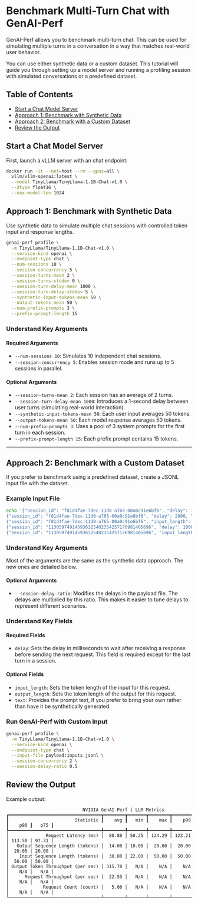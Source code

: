<!--
Copyright (c) 2025, NVIDIA CORPORATION & AFFILIATES. All rights reserved.
Redistribution and use in source and binary forms, with or without
modification, are permitted provided that the following conditions
are met:
 * Redistributions of source code must retain the above copyright
   notice, this list of conditions and the following disclaimer.
 * Redistributions in binary form must reproduce the above copyright
   notice, this list of conditions and the following disclaimer in the
   documentation and/or other materials provided with the distribution.
 * Neither the name of NVIDIA CORPORATION nor the names of its
   contributors may be used to endorse or promote products derived
   from this software without specific prior written permission.
THIS SOFTWARE IS PROVIDED BY THE COPYRIGHT HOLDERS ``AS IS'' AND ANY
EXPRESS OR IMPLIED WARRANTIES, INCLUDING, BUT NOT LIMITED TO, THE
IMPLIED WARRANTIES OF MERCHANTABILITY AND FITNESS FOR A PARTICULAR
PURPOSE ARE DISCLAIMED.  IN NO EVENT SHALL THE COPYRIGHT OWNER OR
CONTRIBUTORS BE LIABLE FOR ANY DIRECT, INDIRECT, INCIDENTAL, SPECIAL,
EXEMPLARY, OR CONSEQUENTIAL DAMAGES (INCLUDING, BUT NOT LIMITED TO,
PROCUREMENT OF SUBSTITUTE GOODS OR SERVICES; LOSS OF USE, DATA, OR
PROFITS; OR BUSINESS INTERRUPTION) HOWEVER CAUSED AND ON ANY THEORY
OF LIABILITY, WHETHER IN CONTRACT, STRICT LIABILITY, OR TORT
(INCLUDING NEGLIGENCE OR OTHERWISE) ARISING IN ANY WAY OUT OF THE USE
OF THIS SOFTWARE, EVEN IF ADVISED OF THE POSSIBILITY OF SUCH DAMAGE.
-->

# Benchmark Multi-Turn Chat with GenAI-Perf

GenAI-Perf allows you to benchmark multi-turn chat. This can be used for
simulating multiple turns in a conversation in a way that matches real-world
user behavior.

You can use either synthetic data or a custom dataset.
This tutorial will guide you through setting up a model server and running a
profiling session with simulated conversations or a predefined dataset.

## Table of Contents

- [Start a Chat Model Server](#start-a-chat-model-server)
- [Approach 1: Benchmark with Synthetic Data](#approach-1-benchmark-with-synthetic-data)
- [Approach 2: Benchmark with a Custom Dataset](#approach-2-benchmark-with-a-custom-dataset)
- [Review the Output](#review-the-output)

## Start a Chat Model Server

First, launch a vLLM server with an chat endpoint:

```bash
docker run -it --net=host --rm --gpus=all \
  vllm/vllm-openai:latest \
  --model TinyLlama/TinyLlama-1.1B-Chat-v1.0 \
  --dtype float16 \
  --max-model-len 1024
```

## Approach 1: Benchmark with Synthetic Data

Use synthetic data to simulate multiple chat sessions with controlled token
input and response lengths.

```bash
genai-perf profile \
  -m TinyLlama/TinyLlama-1.1B-Chat-v1.0 \
  --service-kind openai \
  --endpoint-type chat \
  --num-sessions 10 \
  --session-concurrency 5 \
  --session-turns-mean 2 \
  --session-turns-stddev 0 \
  --session-turn-delay-mean 1000 \
  --session-turn-delay-stddev 5 \
  --synthetic-input-tokens-mean 50 \
  --output-tokens-mean 50 \
  --num-prefix-prompts 3 \
  --prefix-prompt-length 15
```

### Understand Key Arguments

#### Required Arguments
- `--num-sessions 10`: Simulates 10 independent chat sessions.
- `--session-concurrency 5`: Enables session mode and runs up to 5 sessions in
parallel.

#### Optional Arguments
- `--session-turns-mean 2`: Each session has an average of 2 turns.
- `--session-turn-delay-mean 1000`: Introduces a 1-second delay between user
turns (simulating real-world interaction).
- `--synthetic-input-tokens-mean 50`: Each user input averages 50 tokens.
- `--output-tokens-mean 50`: Each model response averages 50 tokens.
- `--num-prefix-prompts 3`: Uses a pool of 3 system prompts for the first
turn in each session.
- `--prefix-prompt-length 15`: Each prefix prompt contains 15 tokens.

---

## Approach 2: Benchmark with a Custom Dataset

If you prefer to benchmark using a predefined dataset, create a JSONL input file
with the dataset.

### Example Input File

```bash
echo '{"session_id": "f81d4fae-7dec-11d0-a765-00a0c91e6bf6", "delay": 1000, "input_length": 50, "output_length": 10}
{"session_id": "f81d4fae-7dec-11d0-a765-00a0c91e6bf6", "delay": 2000, "input_length": 50, "output_length": 10}
{"session_id": "f81d4fae-7dec-11d0-a765-00a0c91e6bf6", "input_length": 100, "output_length": 10}
{"session_id": "113059749145936325402354257176981405696", "delay": 1000, "input_length": 25, "output_length": 20}
{"session_id": "113059749145936325402354257176981405696", "input_length": 20, "output_length": 20}' > inputs.jsonl
```

### Understand Key Arguments

Most of the arguments are the same as the synthetic data approach.
The new ones are detailed below.

#### Optional Arguments
- `--session-delay-ratio`: Modifies the delays in the payload file. The delays
are multiplied by this ratio. This makes it easier to tune delays to represent
different scenarios.

### Understand Key Fields

#### Required Fields
- `delay`: Sets the delay in milliseconds to wait after receiving a response
before sending the next request. This field is required except for the
last turn in a session.

#### Optional Fields
- `input_length`: Sets the token length of the input for this request.
- `output_length`: Sets the token length of the output for this request.
- `text`: Provides the prompt text, if you prefer to bring your own rather
than have it be synthetically generated.

### Run GenAI-Perf with Custom Input

```bash
genai-perf profile \
  -m TinyLlama/TinyLlama-1.1B-Chat-v1.0 \
  --service-kind openai \
  --endpoint-type chat \
  --input-file payload:inputs.jsonl \
  --session-concurrency 2 \
  --session-delay-ratio 0.5
```

## Review the Output

Example output:

```
                             NVIDIA GenAI-Perf | LLM Metrics
┏━━━━━━━━━━━━━━━━━━━━━━━━━━━━━━━━━━━┳━━━━━━━━┳━━━━━━━┳━━━━━━━━┳━━━━━━━━┳━━━━━━━━┳━━━━━━━┓
┃                         Statistic ┃    avg ┃   min ┃    max ┃    p99 ┃    p90 ┃   p75 ┃
┡━━━━━━━━━━━━━━━━━━━━━━━━━━━━━━━━━━━╇━━━━━━━━╇━━━━━━━╇━━━━━━━━╇━━━━━━━━╇━━━━━━━━╇━━━━━━━┩
│              Request Latency (ms) │  80.88 │ 50.25 │ 124.29 │ 123.21 │ 113.50 │ 97.31 │
│   Output Sequence Length (tokens) │  14.00 │ 10.00 │  20.00 │  20.00 │  20.00 │ 20.00 │
│    Input Sequence Length (tokens) │  38.80 │ 22.00 │  50.00 │  50.00 │  50.00 │ 50.00 │
│ Output Token Throughput (per sec) │ 315.70 │   N/A │    N/A │    N/A │    N/A │   N/A │
│      Request Throughput (per sec) │  22.55 │   N/A │    N/A │    N/A │    N/A │   N/A │
│             Request Count (count) │   5.00 │   N/A │    N/A │    N/A │    N/A │   N/A │
└───────────────────────────────────┴────────┴───────┴────────┴────────┴────────┴───────┘
```
